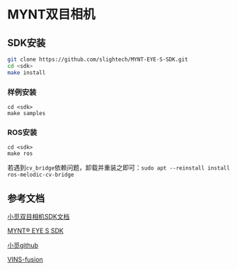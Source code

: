 # MYNT双目相机

## SDK安装

```Bash
git clone https://github.com/slightech/MYNT-EYE-S-SDK.git
cd <sdk>
make install
```

### 样例安装

```
cd <sdk>
make samples
```

### ROS安装

```
cd <sdk>
make ros
```

若遇到`cv_bridge`依赖问题，卸载并重装之即可：`sudo apt --reinstall install ros-melodic-cv-bridge`

## 参考文档

[小觅双目相机SDK文档](https://buildmedia.readthedocs.org/media/pdf/mynt-eye-s-sdk-docs-zh-cn/latest/mynt-eye-s-sdk-docs-zh-cn.pdf)

[MYNT® EYE S SDK ](https://mynt-eye-s-sdk.readthedocs.io/zh_CN/latest/index.html)

[小觅github](https://github.com/slightech/MYNT-EYE-S-SDK)

[VINS-fusion](https://zhuanlan.zhihu.com/p/62988961)
